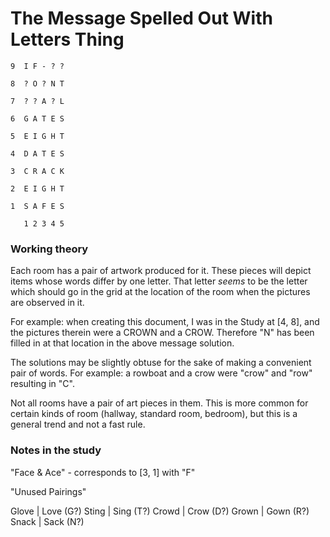 # The Message Spelled Out With Letters Thing

```
9  I F - ? ?

8  ? O ? N T

7  ? ? A ? L

6  G A T E S

5  E I G H T

4  D A T E S

3  C R A C K

2  E I G H T

1  S A F E S

   1 2 3 4 5
```

### Working theory

Each room has a pair of artwork produced for it. These pieces will depict items whose words differ by one letter. That letter _seems_ to be the letter which should go in the grid at the location of the room when the pictures are observed in it.

For example: when creating this document, I was in the Study at [4, 8], and the pictures therein were a CROWN and a CROW. Therefore "N" has been filled in at that location in the above message solution.

The solutions may be slightly obtuse for the sake of making a convenient pair of words. For example: a rowboat and a crow were "crow" and "row" resulting in "C".

Not all rooms have a pair of art pieces in them. This is more common for certain kinds of room (hallway, standard room, bedroom), but this is a general trend and not a fast rule.

### Notes in the study

"Face & Ace" - corresponds to [3, 1] with "F"

"Unused Pairings"

Glove | Love (G?)
Sting | Sing (T?)
Crowd | Crow (D?)
Grown | Gown (R?)
Snack | Sack (N?)
